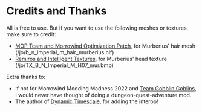 # Credits and Thanks

All is free to use. But if you want to use the following meshes or textures, make sure to credit: 

- [MOP Team and Morrowind Optimization Patch](https://www.nexusmods.com/morrowind/mods/45384), for Murberius' hair mesh (/jo/b_n_imperial_m_hair_murberius.nif)
- [Remiros and Intelligent Textures](https://www.nexusmods.com/morrowind/mods/47469), for Murberius' head texture (/jo/TX_B_N_Imperial_M_H07_mur.bmp)

Extra thanks to: 

- If not for Morrowind Modding Madness 2022 and [Team Gobblin Goblins](https://www.nexusmods.com/morrowind/mods/51940), I would never have thought of doing a dungeon-quest-adventure mod. 
- The author of [Dynamic Timescale](https://www.nexusmods.com/morrowind/mods/48287), for adding the interop!